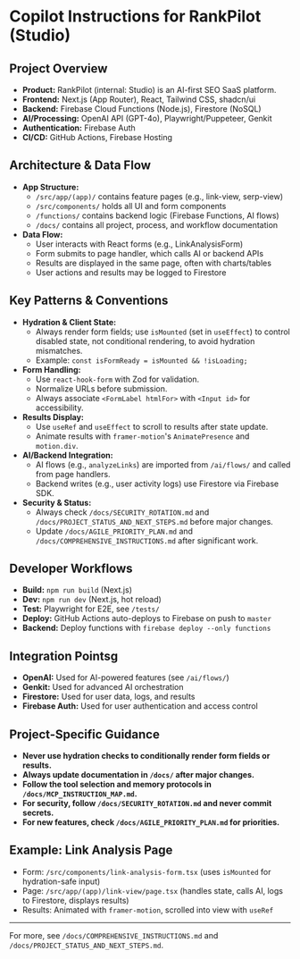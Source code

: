 # Copilot Instructions for RankPilot (Studio)

## Project Overview
- **Product:** RankPilot (internal: Studio) is an AI-first SEO SaaS platform.
- **Frontend:** Next.js (App Router), React, Tailwind CSS, shadcn/ui
- **Backend:** Firebase Cloud Functions (Node.js), Firestore (NoSQL)
- **AI/Processing:** OpenAI API (GPT-4o), Playwright/Puppeteer, Genkit
- **Authentication:** Firebase Auth
- **CI/CD:** GitHub Actions, Firebase Hosting

## Architecture & Data Flow
- **App Structure:**
  - `/src/app/(app)/` contains feature pages (e.g., link-view, serp-view)
  - `/src/components/` holds all UI and form components
  - `/functions/` contains backend logic (Firebase Functions, AI flows)
  - `/docs/` contains all project, process, and workflow documentation
- **Data Flow:**
  - User interacts with React forms (e.g., LinkAnalysisForm)
  - Form submits to page handler, which calls AI or backend APIs
  - Results are displayed in the same page, often with charts/tables
  - User actions and results may be logged to Firestore

## Key Patterns & Conventions
- **Hydration & Client State:**
  - Always render form fields; use `isMounted` (set in `useEffect`) to control disabled state, not conditional rendering, to avoid hydration mismatches.
  - Example: `const isFormReady = isMounted && !isLoading;`
- **Form Handling:**
  - Use `react-hook-form` with Zod for validation.
  - Normalize URLs before submission.
  - Always associate `<FormLabel htmlFor>` with `<Input id>` for accessibility.
- **Results Display:**
  - Use `useRef` and `useEffect` to scroll to results after state update.
  - Animate results with `framer-motion`'s `AnimatePresence` and `motion.div`.
- **AI/Backend Integration:**
  - AI flows (e.g., `analyzeLinks`) are imported from `/ai/flows/` and called from page handlers.
  - Backend writes (e.g., user activity logs) use Firestore via Firebase SDK.
- **Security & Status:**
  - Always check `/docs/SECURITY_ROTATION.md` and `/docs/PROJECT_STATUS_AND_NEXT_STEPS.md` before major changes.
  - Update `/docs/AGILE_PRIORITY_PLAN.md` and `/docs/COMPREHENSIVE_INSTRUCTIONS.md` after significant work.

## Developer Workflows
- **Build:** `npm run build` (Next.js)
- **Dev:** `npm run dev` (Next.js, hot reload)
- **Test:** Playwright for E2E, see `/tests/`
- **Deploy:** GitHub Actions auto-deploys to Firebase on push to `master`
- **Backend:** Deploy functions with `firebase deploy --only functions`

## Integration Pointsg
- **OpenAI:** Used for AI-powered features (see `/ai/flows/`)
- **Genkit:** Used for advanced AI orchestration
- **Firestore:** Used for user data, logs, and results
- **Firebase Auth:** Used for user authentication and access control

## Project-Specific Guidance
- **Never use hydration checks to conditionally render form fields or results.**
- **Always update documentation in `/docs/` after major changes.**
- **Follow the tool selection and memory protocols in `/docs/MCP_INSTRUCTION_MAP.md`.**
- **For security, follow `/docs/SECURITY_ROTATION.md` and never commit secrets.**
- **For new features, check `/docs/AGILE_PRIORITY_PLAN.md` for priorities.**

## Example: Link Analysis Page
- Form: `/src/components/link-analysis-form.tsx` (uses `isMounted` for hydration-safe input)
- Page: `/src/app/(app)/link-view/page.tsx` (handles state, calls AI, logs to Firestore, displays results)
- Results: Animated with `framer-motion`, scrolled into view with `useRef`

---

For more, see `/docs/COMPREHENSIVE_INSTRUCTIONS.md` and `/docs/PROJECT_STATUS_AND_NEXT_STEPS.md`.
